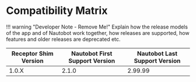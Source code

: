 # Compatibility Matrix

!!! warning "Developer Note - Remove Me!"
    Explain how the release models of the app and of Nautobot work together, how releases are supported, how features and older releases are deprecated etc.

| Receptor Shim Version | Nautobot First Support Version | Nautobot Last Support Version |
| ------------- | -------------------- | ------------- |
| 1.0.X         | 2.1.0                | 2.99.99        |
